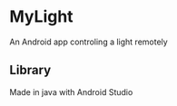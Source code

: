 # MyLight
An Android app controling a light remotely

## Library 
Made in java with Android Studio 
